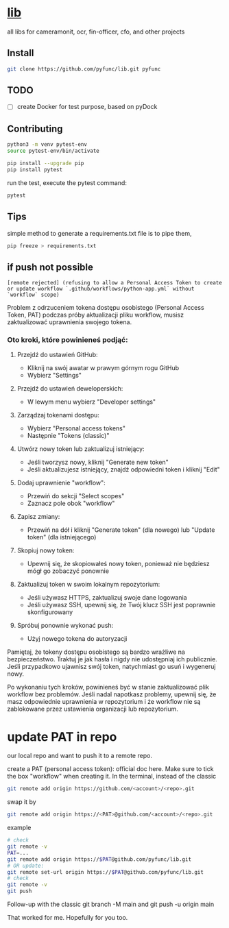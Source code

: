 # [lib](http://lib.pyfunc.com)

all libs for cameramonit, ocr, fin-officer, cfo, and other projects


## Install

```bash
git clone https://github.com/pyfunc/lib.git pyfunc
```


## TODO

+ [ ] create Docker for test purpose, based on pyDock




## Contributing

```bash
python3 -m venv pytest-env
source pytest-env/bin/activate
```

```bash
pip install --upgrade pip
pip install pytest
```

run the test, execute the pytest command:
```bash
pytest
```



## Tips

simple method to generate a requirements.txt file is to pipe them,
```bash
pip freeze > requirements.txt
```

## if push not possible

```
[remote rejected] (refusing to allow a Personal Access Token to create or update workflow `.github/workflows/python-app.yml` without `workflow` scope)
```

Problem z odrzuceniem tokena dostępu osobistego (Personal Access Token, PAT) podczas próby aktualizacji pliku workflow, 
musisz zaktualizować uprawnienia swojego tokena. 

### Oto kroki, które powinieneś podjąć:

1. Przejdź do ustawień GitHub:
   - Kliknij na swój awatar w prawym górnym rogu GitHub
   - Wybierz "Settings"

2. Przejdź do ustawień deweloperskich:
   - W lewym menu wybierz "Developer settings"

3. Zarządzaj tokenami dostępu:
   - Wybierz "Personal access tokens"
   - Następnie "Tokens (classic)"

4. Utwórz nowy token lub zaktualizuj istniejący:
   - Jeśli tworzysz nowy, kliknij "Generate new token"
   - Jeśli aktualizujesz istniejący, znajdź odpowiedni token i kliknij "Edit"

5. Dodaj uprawnienie "workflow":
   - Przewiń do sekcji "Select scopes"
   - Zaznacz pole obok "workflow"

6. Zapisz zmiany:
   - Przewiń na dół i kliknij "Generate token" (dla nowego) lub "Update token" (dla istniejącego)

7. Skopiuj nowy token:
   - Upewnij się, że skopiowałeś nowy token, ponieważ nie będziesz mógł go zobaczyć ponownie

8. Zaktualizuj token w swoim lokalnym repozytorium:
   - Jeśli używasz HTTPS, zaktualizuj swoje dane logowania
   - Jeśli używasz SSH, upewnij się, że Twój klucz SSH jest poprawnie skonfigurowany

9. Spróbuj ponownie wykonać push:
   - Użyj nowego tokena do autoryzacji

Pamiętaj, że tokeny dostępu osobistego są bardzo wrażliwe na bezpieczeństwo.
Traktuj je jak hasła i nigdy nie udostępniaj ich publicznie. Jeśli przypadkowo ujawnisz swój token, natychmiast go usuń i wygeneruj nowy.

Po wykonaniu tych kroków, powinieneś być w stanie zaktualizować plik workflow bez problemów. Jeśli nadal napotkasz problemy, upewnij się, że masz odpowiednie uprawnienia w repozytorium i że workflow nie są zablokowane przez ustawienia organizacji lub repozytorium.

# update PAT in repo
our local repo and want to push it to a remote repo.

create a PAT (personal access token): official doc here. Make sure to tick the box "workflow" when creating it.
In the terminal, instead of the classic

```bash
git remote add origin https://github.com/<account>/<repo>.git
```

swap it by
```bash
git remote add origin https://<PAT>@github.com/<account>/<repo>.git
```
example
```bash
# check
git remote -v
PAT=...
git remote add origin https://$PAT@github.com/pyfunc/lib.git
# OR update:
git remote set-url origin https://$PAT@github.com/pyfunc/lib.git
# check
git remote -v
git push
```

Follow-up with the classic git branch -M main and git push -u origin main

That worked for me. Hopefully for you too.